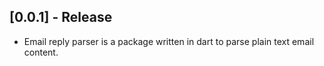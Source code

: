 ## [0.0.1] - Release

* Email reply parser is a package written in dart to parse plain text email content.
